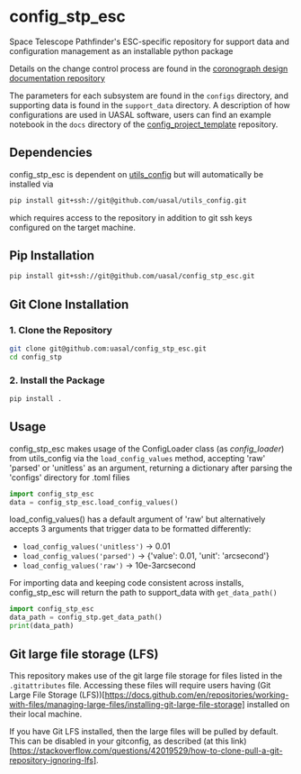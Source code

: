 # config_stp_esc

Space Telescope Pathfinder's ESC-specific repository for support data and configuration management as an installable python package 

Details on the change control process are found in the [coronograph design documentation repository](https://github.com/uasal/spacecoron_design_docs)

The parameters for each subsystem are found in the `configs` directory, and supporting data is found in the `support_data` directory.
A description of how configurations are used in UASAL software, users can find an example notebook in the `docs` directory of the  [config_project_template](https://github.com/uasal/config_project_template) repository. 
## Dependencies

config_stp_esc is dependent on [utils_config](https://github.com/uasal/utils_config) but will automatically be installed via 
```sh 
pip install git+ssh://git@github.com/uasal/utils_config.git
```

which requires access to the repository in addition to git ssh keys configured on the target machine.

## Pip Installation

```sh
pip install git+ssh://git@github.com/uasal/config_stp_esc.git
```

## Git Clone Installation

### **1. Clone the Repository**
```sh
git clone git@github.com:uasal/config_stp_esc.git
cd config_stp
```

### **2. Install the Package**
```sh
pip install .
```

## Usage

config_stp_esc makes usage of the ConfigLoader class (as *config_loader*) from utils_config via the `load_config_values` method, accepting 'raw' 'parsed' or 'unitless' as an argument, returning a dictionary after parsing the 'configs' directory for .toml filies
```python
import config_stp_esc
data = config_stp_esc.load_config_values()
```

load_config_values() has a default argument of 'raw' but alternatively accepts 3 arguments that trigger data to be formatted differently: 
- `load_config_values('unitless')` -> 0.01
- `load_config_values('parsed')` -> {'value': 0.01, 'unit': 'arcsecond'}
- `load_config_values('raw')` -> 10e-3arcsecond

For importing data and keeping code consistent across installs, config_stp_esc will return the path to support_data with `get_data_path()`
```python
import config_stp_esc
data_path = config_stp.get_data_path()
print(data_path)
``` 

## Git large file storage (LFS)

This repository makes use of the git large file storage for files listed in the `.gitattributes` file.
Accessing these files will require users having (Git Large File Storage (LFS))[https://docs.github.com/en/repositories/working-with-files/managing-large-files/installing-git-large-file-storage] installed on their local machine.

If you have Git LFS installed, then the large files will be pulled by default.
This can be disabled in your gitconfig, as described (at this link)[https://stackoverflow.com/questions/42019529/how-to-clone-pull-a-git-repository-ignoring-lfs].
